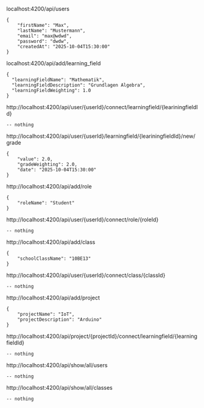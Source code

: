 localhost:4200/api/users

```http
{
    "firstName": "Max",
    "lastName": "Mustermann",
    "email": "max@wdwd",
    "password": "dwdw",
    "createdAt": "2025-10-04T15:30:00"
}
```

localhost:4200/api/add/learning_field

```http
{
  "learningFieldName": "Mathematik",
  "learningFieldDescription": "Grundlagen Algebra",
  "learningFieldWeighting": 1.0
}
```

http://localhost:4200/api/user/{userId}/connect/learningfield/{leariningfieldId}

```http
-- nothing
````

http://localhost:4200/api/user/{userId}/learningfield/{leariningfieldId}/new/grade

```http
{
    "value": 2.0,
    "gradeWeighting": 2.0,
    "date": "2025-10-04T15:30:00"
}
```

http://localhost:4200/api/add/role

```http
{
    "roleName": "Student"
}
```

http://localhost:4200/api/user/{userId}/connect/role/{roleId}

```http
-- nothing
```

http://localhost:4200/api/add/class

```http
{
    "schoolClassName": "10BE13"
}
```

http://localhost:4200/api/user/{userId}/connect/class/{classId}

```http
-- nothing
```

http://localhost:4200/api/add/project

```http
{
    "projectName": "IoT",
    "projectDescription": "Arduino"
}
```

http://localhost:4200/api/project/{projectId}/connect/learningfield/{learningfieldId}

```http
-- nothing
```

http://localhost:4200/api/show/all/users

```http
-- nothing
```

http://localhost:4200/api/show/all/classes

```http
-- nothing
```